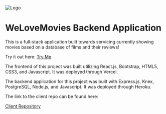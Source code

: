 ![Logo](https://i.imgur.com/LZQk8KP.png)

# WeLoveMovies Backend Application

This is a full-stack application built towards servicing currently showing movies based on a database of films and their reviews!

Try it out here:
<a href="https://we-love-movies-kappa.vercel.app/">Try Me</a>

The frontend of this project was built utilizing React.js, Bootstrap, HTML5, CSS3, and Javascript. It was deployed through Vercel.

The backend application for this project was built with Express.js, Knex, PostgreSQL, Node.js, and Javascript. It was deployed through Heroku.

The link to the client repo can be found here:

<a href="https://github.com/dakotaklavallee/we-love-movies-client">Client Repository</a>